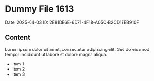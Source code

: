 # Dummy File 1613

Date: 2025-04-03
ID: 2E81DE6E-6D71-4F1B-A05C-B2CD1EEB910F

## Content

Lorem ipsum dolor sit amet, consectetur adipiscing elit.
Sed do eiusmod tempor incididunt ut labore et dolore magna aliqua.

* Item 1
* Item 2
* Item 3

